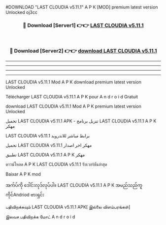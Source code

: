 #DOWNLOAD "LAST CLOUDIA v5.11.1" A P K [MOD] premium latest version Unlocked oj3cc 



<div align="center">

<h3>🔴 Download [Server1] 👉👉 <a href="https://apkdownload12.web.app/?title=LAST CLOUDIA v5.11.1">LAST CLOUDIA v5.11.1 </a></h3><br>

<h3>🔴 Download [Server2] 👉👉 <a href="https://apkdownload12.web.app/?title=LAST CLOUDIA v5.11.1">download LAST CLOUDIA v5.11.1 </a></h3>
</div>


----------------------------------------------------------

----------------------------------------------------------

----------------------------------------------------------

----------------------------------------------------------


LAST CLOUDIA v5.11.1 Mod A P K download premium latest version Unlocked

Télécharger  LAST CLOUDIA v5.11.1 A P K pour A n d r o i d Gratuit

download LAST CLOUDIA v5.11.1 Mod A P K premium latest version Unlocked

تحميل LAST CLOUDIA v5.11.1 APK - تنزيل برنامج LAST CLOUDIA v5.11.1 A P K مهكر

LAST CLOUDIA v5.11.1 برابط مباشر للاندرويد

تحميل LAST CLOUDIA v5.11.1 مهكر اخر اصدار

تطبيق LAST CLOUDIA v5.11.1 A P K مهكر

ดาวน์โหลด A P K LAST CLOUDIA v5.11.1 รับเวอร์ชันล่าสุด

Baixar A P K mod

အက်ပ်ကို ဒေါင်းလုဒ်လုပ်ပါ။ LAST CLOUDIA v5.11.1 A P K အမည်သည်ကူကိုင်Andriod ဗားရှင်း

பதிவிறக்கவும் LAST CLOUDIA v5.11.1 APK[ இல்லை விளம்பரங்கள்] 
 
இலவச பதிவிறக்க மோட் A n d r o i d



